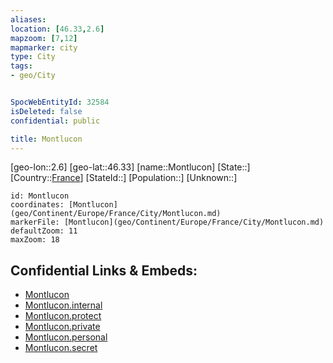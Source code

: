 ```yaml
---
aliases: 
location: [46.33,2.6]
mapzoom: [7,12] 
mapmarker: city 
type: City
tags:
- geo/City


SpocWebEntityId: 32584
isDeleted: false
confidential: public

title: Montlucon
---
```

[geo-lon::2.6]
[geo-lat::46.33]
[name::Montlucon]
[State::]
[Country::[France](geo/Continent/Europe/France.md)]
[StateId::]
[Population::]
[Unknown::]


```leaflet
id: Montlucon
coordinates: [Montlucon](geo/Continent/Europe/France/City/Montlucon.md)
markerFile: [Montlucon](geo/Continent/Europe/France/City/Montlucon.md)
defaultZoom: 11 
maxZoom: 18
```


## Confidential Links & Embeds: 
- [Montlucon](../../../../../../_public/geo/Continent/Europe/France/City/Montlucon.md) 
- [Montlucon.internal](../../../../../../_internal/geo/Continent/Europe/France/City/Montlucon.internal.md) 
- [Montlucon.protect](../../../../../../_protect/geo/Continent/Europe/France/City/Montlucon.protect.md) 
- [Montlucon.private](../../../../../../_private/geo/Continent/Europe/France/City/Montlucon.private.md) 
- [Montlucon.personal](../../../../../../_personal/geo/Continent/Europe/France/City/Montlucon.personal.md) 
- [Montlucon.secret](../../../../../../_secret/geo/Continent/Europe/France/City/Montlucon.secret.md) 
